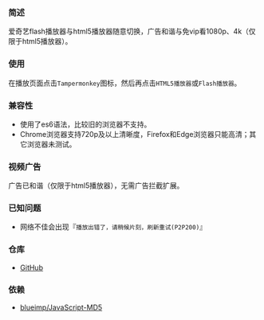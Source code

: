 ### 简述
爱奇艺flash播放器与html5播放器随意切换，广告和谐与免vip看1080p、4k（仅限于html5播放器）。

### 使用
在播放页面点击`Tampermonkey`图标，然后再点击`HTML5播放器`或`Flash播放器`。

### 兼容性
* 使用了es6语法，比较旧的浏览器不支持。
* Chrome浏览器支持720p及以上清晰度，Firefox和Edge浏览器只能高清；其它浏览器未测试。

### 视频广告
广告已和谐（仅限于html5播放器），无需广告拦截扩展。

### 已知问题
* 网络不佳会出现『`播放出错了，请稍候片刻，刷新重试(P2P200)`』

### 仓库
* [GitHub](https://github.com/gooyie/userscript-iqiyi-player-switch)

### 依赖
* [blueimp/JavaScript-MD5](https://github.com/blueimp/JavaScript-MD5)
